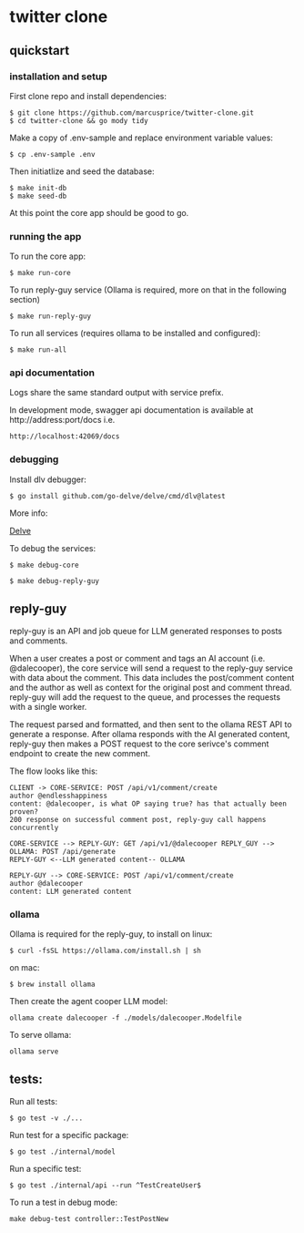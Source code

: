 # twitter clone

## quickstart
### installation and setup
First clone repo and install dependencies:
```
$ git clone https://github.com/marcusprice/twitter-clone.git
$ cd twitter-clone && go mody tidy
```


Make a copy of .env-sample and replace environment variable values:
```
$ cp .env-sample .env
```

Then initiatlize and seed the database:
```
$ make init-db
$ make seed-db
```

At this point the core app should be good to go.

### running the app
To run the core app:
```
$ make run-core
```

To run reply-guy service (Ollama is required, more on that in the following 
section)

```
$ make run-reply-guy
```

To run all services (requires ollama to be installed and configured):
```
$ make run-all
```

### api documentation
Logs share the same standard output with service prefix.

In development mode, swagger api documentation is available at 
http://address:port/docs i.e.
```
http://localhost:42069/docs
```


### debugging

Install dlv debugger:
```
$ go install github.com/go-delve/delve/cmd/dlv@latest
```
More info: 

[Delve](https://github.com/go-delve/delve/tree/master)


To debug the services:

```
$ make debug-core

$ make debug-reply-guy
```

## reply-guy
reply-guy is an API and job queue for LLM generated responses to posts and
comments.

When a user creates a post or comment and tags an AI account (i.e.
@dalecooper), the core service will send a request to the reply-guy service
with data about the comment. This data includes the post/comment content and
the author as well as context for the original post and comment thread.
reply-guy will add the request to the queue, and processes the requests with a
single worker.

The request parsed and formatted, and then sent to the ollama REST API to 
generate a response. After ollama responds with the AI generated content, 
reply-guy then makes a POST request to the core serivce's comment endpoint to
create the new comment.

The flow looks like this:
```
CLIENT -> CORE-SERVICE: POST /api/v1/comment/create
author @endlesshappiness
content: @dalecooper, is what OP saying true? has that actually been proven?
200 response on successful comment post, reply-guy call happens concurrently

CORE-SERVICE --> REPLY-GUY: GET /api/v1/@dalecooper REPLY_GUY --> OLLAMA: POST /api/generate
REPLY-GUY <--LLM generated content-- OLLAMA

REPLY-GUY --> CORE-SERVICE: POST /api/v1/comment/create
author @dalecooper
content: LLM generated content
```

### ollama
Ollama is required for the reply-guy, to install on linux:
```
$ curl -fsSL https://ollama.com/install.sh | sh
```

on mac:
```
$ brew install ollama
```

Then create the agent cooper LLM model:
```
ollama create dalecooper -f ./models/dalecooper.Modelfile
```

To serve ollama:
```
ollama serve
```

## tests:
Run all tests:
```
$ go test -v ./...
```
Run test for a specific package:
```
$ go test ./internal/model
```

Run a specific test:

```
$ go test ./internal/api --run ^TestCreateUser$
```

To run a test in debug mode:
```
make debug-test controller::TestPostNew
```



